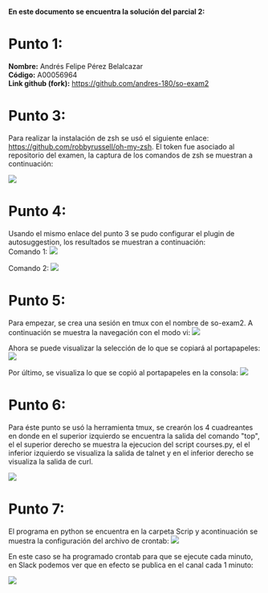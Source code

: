 **En este documento se encuentra la solución del parcial 2:**   
# Punto 1: 
**Nombre:** Andrés Felipe Pérez Belalcazar   
**Código:** A00056964  
**Link github (fork):** https://github.com/andres-180/so-exam2  
# Punto 3:  
Para realizar la instalación de zsh se usó el siguiente enlace: https://github.com/robbyrussell/oh-my-zsh.
El token fue asociado al repositorio del examen, la captura de los comandos de zsh se muestran a continuación:

![](Images/punto3.png)

# Punto 4:   
Usando el mismo enlace del punto 3 se pudo configurar el plugin de autosuggestion, los resultados se muestran a continuación:   
Comando 1:
![](Images/punto4_1.png)

Comando 2:
![](Images/punto4_2.png)

# Punto 5:
Para empezar, se crea una sesión en tmux con el nombre de so-exam2. A continuación se muestra la navegación con el modo vi:
![](Images/punto5_1.png)

Ahora se puede visualizar la selección de lo que se copiará al portapapeles:
![](Images/punto5_2.png)

Por último, se visualiza lo que se copió al portapapeles en la consola:
![](Images/punto5_3.png)

# Punto 6:  
Para éste punto se usó la herramienta tmux, se crearón los 4 cuadreantes en donde en el superior izquierdo se encuentra la salida del comando "top", el el superior derecho se muestra la ejecucion del script courses.py, el el inferior izquierdo se visualiza la salida de talnet y en el inferior derecho se visualiza la salida de curl.

![](Images/punto5.png)

# Punto 7:  
El programa en python se encuentra en la carpeta Scrip y acontinuación se muestra la configuración del archivo de crontab:
![](Images/punto6_1.png)

En este caso se ha programado crontab para que se ejecute cada minuto, en Slack podemos ver que en efecto se publica en el canal cada 1 minuto:

![](Images/punto6_2.png)


